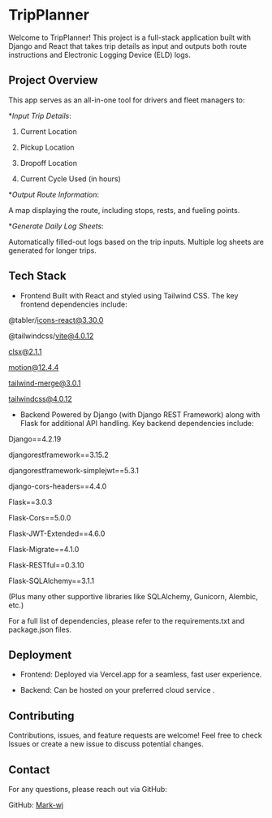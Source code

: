 # TripPlanner
Welcome to TripPlanner! This project is a full-stack application built with Django and React that takes trip details as input and outputs both route instructions and Electronic Logging Device (ELD) logs.

## Project Overview
This app serves as an all-in-one tool for drivers and fleet managers to:

**Input Trip Details*:

1. Current Location

2. Pickup Location

3. Dropoff Location

4. Current Cycle Used (in hours)

**Output Route Information*:

A map displaying the route, including stops, rests, and fueling points.

**Generate Daily Log Sheets*:

Automatically filled-out logs based on the trip inputs. Multiple log sheets are generated for longer trips.


## Tech Stack
* Frontend
Built with React and styled using Tailwind CSS. The key frontend dependencies include:

@tabler/icons-react@3.30.0

@tailwindcss/vite@4.0.12

clsx@2.1.1

motion@12.4.4

tailwind-merge@3.0.1

tailwindcss@4.0.12

* Backend
Powered by Django (with Django REST Framework) along with Flask for additional API handling. Key backend dependencies include:

Django==4.2.19

djangorestframework==3.15.2

djangorestframework-simplejwt==5.3.1

django-cors-headers==4.4.0

Flask==3.0.3

Flask-Cors==5.0.0

Flask-JWT-Extended==4.6.0

Flask-Migrate==4.1.0

Flask-RESTful==0.3.10

Flask-SQLAlchemy==3.1.1

(Plus many other supportive libraries like SQLAlchemy, Gunicorn, Alembic, etc.)

For a full list of dependencies, please refer to the requirements.txt and package.json files.


## Deployment
* Frontend: Deployed via Vercel.app for a seamless, fast user experience.

* Backend: Can be hosted on your preferred cloud service .

## Contributing
Contributions, issues, and feature requests are welcome! Feel free to check Issues or create a new issue to discuss potential changes.

## Contact
For any questions, please reach out via GitHub:

GitHub: [Mark-wj](https://github.com/Mark-wj)

